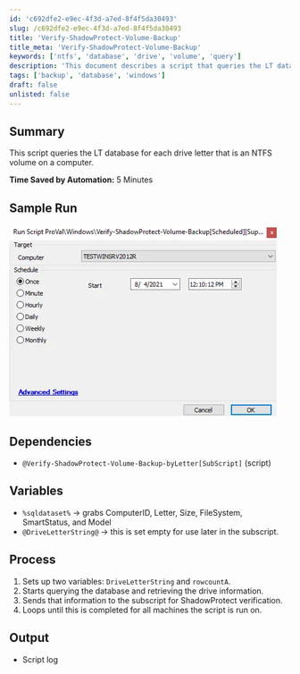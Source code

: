 ```yaml
---
id: 'c692dfe2-e9ec-4f3d-a7ed-8f4f5da30493'
slug: /c692dfe2-e9ec-4f3d-a7ed-8f4f5da30493
title: 'Verify-ShadowProtect-Volume-Backup'
title_meta: 'Verify-ShadowProtect-Volume-Backup'
keywords: ['ntfs', 'database', 'drive', 'volume', 'query']
description: 'This document describes a script that queries the LT database to gather information about NTFS volumes on a computer, including drive letters, sizes, and file systems. The script aims to streamline the process of verifying ShadowProtect backups for each drive, significantly reducing manual effort and time spent on this task.'
tags: ['backup', 'database', 'windows']
draft: false
unlisted: false
---
```


## Summary

This script queries the LT database for each drive letter that is an NTFS volume on a computer.

**Time Saved by Automation:** 5 Minutes

## Sample Run

![Sample Run](../../../static/img/docs/c692dfe2-e9ec-4f3d-a7ed-8f4f5da30493/image_1.webp)

## Dependencies

- `@Verify-ShadowProtect-Volume-Backup-byLetter[SubScript]` (script)

## Variables

- `%sqldataset%` -> grabs ComputerID, Letter, Size, FileSystem, SmartStatus, and Model
- `@DriveLetterString@` -> this is set empty for use later in the subscript.

## Process

1. Sets up two variables: `DriveLetterString` and `rowcountA`.
2. Starts querying the database and retrieving the drive information.
3. Sends that information to the subscript for ShadowProtect verification.
4. Loops until this is completed for all machines the script is run on.

## Output

- Script log
